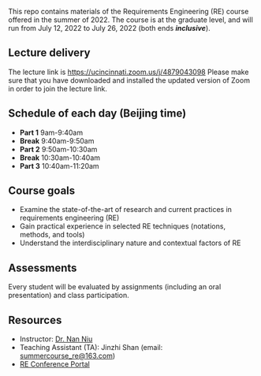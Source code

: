 This repo contains materials of the Requirements Engineering (RE) course offered in the summer of 2022. The course is at the graduate level, and will run from July 12, 2022 to July 26, 2022 (both ends ***inclusive***).
## Lecture delivery
The lecture link is https://ucincinnati.zoom.us/j/4879043098 Please make sure that you have downloaded and installed the updated version of Zoom in order to join the lecture link.

## Schedule of each day (Beijing time)
- **Part 1**  9am-9:40am
- **Break**   9:40am-9:50am
- **Part 2**  9:50am-10:30am
- **Break**   10:30am-10:40am
- **Part 3**  10:40am-11:20am

## Course goals
- Examine the state-of-the-art of research and current practices in requirements engineering (RE)
- Gain practical experience in selected RE techniques (notations, methods, and tools)
- Understand the interdisciplinary nature and contextual factors of RE

## Assessments
Every student will be evaluated by assignments (including an oral presentation) and class participation.

## Resources
- Instructor: [Dr. Nan Niu](https://homepages.uc.edu/~niunn)
- Teaching Assistant (TA): Jinzhi Shan (email: summercourse_re@163.com)
- [RE Conference Portal](https://requirements-engineering.org/)
